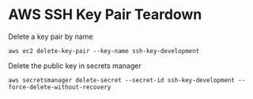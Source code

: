 # AWS SSH Key Pair Teardown

Delete a key pair by name

    aws ec2 delete-key-pair --key-name ssh-key-development

Delete the public key in secrets manager

    aws secretsmanager delete-secret --secret-id ssh-key-development --force-delete-without-recovery